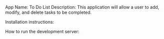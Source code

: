 App Name: To Do List
Description: This application will allow a user to add, modify, and delete tasks to be completed.

Installation instructions:

How to run the development server: 